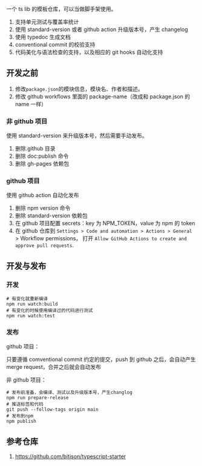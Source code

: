 一个 ts lib 的模板仓库，可以当做脚手架使用。

1. 支持单元测试与覆盖率统计
2. 使用 standard-version 或者 github action 升级版本号，产生 changelog
3. 使用 typedoc 生成文档
4. conventional commit 的校验支持
5. 代码美化与语法检查的支持，以及相应的 git hooks 自动化支持

## 开发之前

1. 修改`package.json`的模块信息，模块名、作者和描述。
2. 修改 github workflows 里面的 package-name（改成和 package.json 的 name 一样）

### 非 github 项目

使用 standard-version 来升级版本号，然后需要手动发布。

1. 删除.github 目录
2. 删除 doc:publish 命令
3. 删除 gh-pages 依赖包

### github 项目

使用 github action 自动化发布

1. 删除 npm version 命令
2. 删除 standard-version 依赖包
3. 在 github 项目配置 secrets：key 为 NPM_TOKEN，value 为 npm 的 token
4. 在 github 仓库到 `Settings > Code and automation > Actions > General` > Workflow permissions， 打开 `Allow GitHub Actions to create and approve pull requests`.

## 开发与发布

### 开发

```shell
# 有变化就重新编译
npm run watch:build
# 有变化的时候使用编译过的代码进行测试
npm run watch:test
```

### 发布

github 项目：

只要遵循 comventional commit 约定的提交，push 到 github 之后，会自动产生 merge request，合并之后就会自动发布

非 github 项目：

```shell
# 发布前准备，会编译、测试以及升级版本号，产生changlog
npm run prepare-release
# 推送标签和代码
git push --follow-tags origin main
# 发布到npm
npm publish
```

## 参考仓库

1. https://github.com/bitjson/typescript-starter
